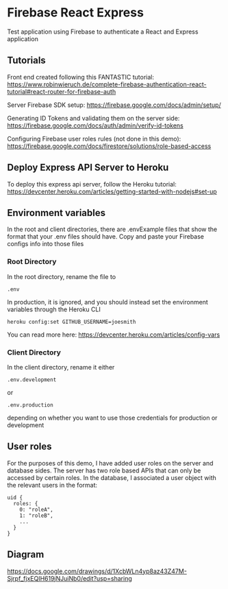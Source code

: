 # Firebase React Express

Test application using Firebase to authenticate a React and Express application

## Tutorials

Front end created following this FANTASTIC tutorial:
https://www.robinwieruch.de/complete-firebase-authentication-react-tutorial#react-router-for-firebase-auth


Server Firebase SDK setup:
https://firebase.google.com/docs/admin/setup/


Generating ID Tokens and validating them on the server side:
https://firebase.google.com/docs/auth/admin/verify-id-tokens

Configuring Firebase user roles rules (not done in this demo):
https://firebase.google.com/docs/firestore/solutions/role-based-access


## Deploy Express API Server to Heroku
To deploy this express api server, follow the Heroku tutorial: https://devcenter.heroku.com/articles/getting-started-with-nodejs#set-up


## Environment variables
In the root and client directories, there are .envExample files that show the format that your .env files should have. Copy and paste your Firebase configs info into those files

### Root Directory
In the root directory, rename the file to
```
.env
```

In production, it is ignored, and you should instead set the environment variables through the Heroku CLI

    heroku config:set GITHUB_USERNAME=joesmith

You can read more here: https://devcenter.heroku.com/articles/config-vars


### Client Directory
In the client directory, rename it either
```
.env.development
```
or
```
.env.production
```
depending on whether you want to use those credentials for production or development

## User roles
For the purposes of this demo, I have added user roles on the server and database sides. The server has two role based APIs that can only be accessed by certain roles. In the database, I associated a user object with the relevant users in the format:
```
uid {
  roles: {
    0: "roleA",
    1: "roleB",
    ...
  }
}
```

## Diagram

https://docs.google.com/drawings/d/1XcbWLn4yp8az43Z47M-Sjrpf_fjxEQIH619jNJuiNb0/edit?usp=sharing
